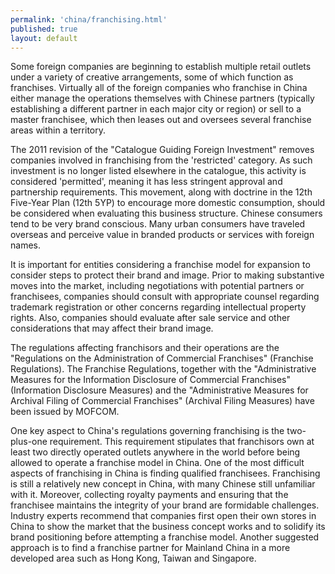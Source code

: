 ```yaml
---
permalink: 'china/franchising.html'
published: true
layout: default
---
```

Some foreign companies are beginning to establish multiple retail outlets under a variety of creative arrangements, some of which function as franchises. Virtually all of the foreign companies who franchise in China either manage the operations themselves with Chinese partners (typically establishing a different partner in each major city or region) or sell to a master franchisee, which then leases out and oversees several franchise areas within a territory.

The 2011 revision of the "Catalogue Guiding Foreign Investment" removes companies involved in franchising from the 'restricted' category. As such investment is no longer listed elsewhere in the catalogue, this activity is considered 'permitted', meaning it has less stringent approval and partnership requirements. This movement, along with doctrine in the 12th Five-Year Plan (12th 5YP) to encourage more domestic consumption, should be considered when evaluating this business structure. Chinese consumers tend to be very brand conscious. Many urban consumers have traveled overseas and perceive value in branded products or services with foreign names.

It is important for entities considering a franchise model for expansion to consider steps to protect their brand and image. Prior to making substantive moves into the market, including negotiations with potential partners or franchisees, companies should consult with appropriate counsel regarding trademark registration or other concerns regarding intellectual property rights. Also, companies should evaluate after sale service and other considerations that may affect their brand image.

The regulations affecting franchisors and their operations are the "Regulations on the Administration of Commercial Franchises" (Franchise Regulations). The Franchise Regulations, together with the "Administrative Measures for the Information Disclosure of Commercial Franchises" (Information Disclosure Measures) and the "Administrative Measures for Archival Filing of Commercial Franchises" (Archival Filing Measures) have been issued by MOFCOM.

One key aspect to China's regulations governing franchising is the two-plus-one requirement. This requirement stipulates that franchisors own at least two directly operated outlets anywhere in the world before being allowed to operate a franchise model in China. One of the most difficult aspects of franchising in China is finding qualified franchisees. Franchising is still a relatively new concept in China, with many Chinese still unfamiliar with it. Moreover, collecting royalty payments and ensuring that the franchisee maintains the integrity of your brand are formidable challenges. Industry experts recommend that companies first open their own stores in China to show the market that the business concept works and to solidify its brand positioning before attempting a franchise model. Another suggested approach is to find a franchise partner for Mainland China in a more developed area such as Hong Kong, Taiwan and Singapore.
